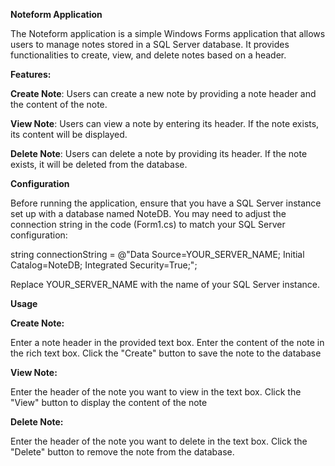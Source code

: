 **Noteform Application** 

The Noteform application is a simple Windows Forms application that allows users to manage notes stored in a SQL Server database. It provides functionalities to create, view, and delete notes based on a header.

**Features:**

**Create Note**: Users can create a new note by providing a note header and the content of the note.

**View Note**: Users can view a note by entering its header. If the note exists, its content will be displayed.

**Delete Note**: Users can delete a note by providing its header. If the note exists, it will be deleted from the database.

**Configuration**

Before running the application, ensure that you have a SQL Server instance set up with a database named NoteDB. You may need to adjust the connection string in the code (Form1.cs) to match your SQL Server configuration:

string connectionString = @"Data Source=YOUR_SERVER_NAME; Initial Catalog=NoteDB; Integrated Security=True;";

Replace YOUR_SERVER_NAME with the name of your SQL Server instance.

**Usage**

**Create Note:**

Enter a note header in the provided text box.
Enter the content of the note in the rich text box.
Click the "Create" button to save the note to the database

**View Note:**

Enter the header of the note you want to view in the text box.
Click the "View" button to display the content of the note

**Delete Note:**

Enter the header of the note you want to delete in the text box.
Click the "Delete" button to remove the note from the database.
